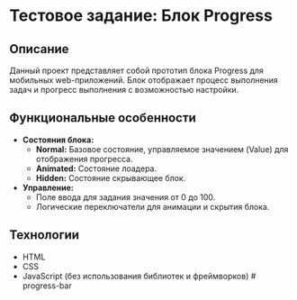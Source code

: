 # Тестовое задание: Блок Progress

## Описание

Данный проект представляет собой прототип блока Progress для мобильных web-приложений. Блок отображает процесс выполнения задач и прогресс выполнения с возможностью настройки.

## Функциональные особенности

- **Состояния блока:**
  - **Normal:** Базовое состояние, управляемое значением (Value) для отображения прогресса.
  - **Animated:** Состояние лоадера.
  - **Hidden:** Состояние скрывающее блок.
- **Управление:**
  - Поле ввода для задания значения от 0 до 100.
  - Логические переключатели для анимации и скрытия блока.

## Технологии

- HTML
- CSS
- JavaScript (без использования библиотек и фреймворков)
#   p r o g r e s s - b a r  
 